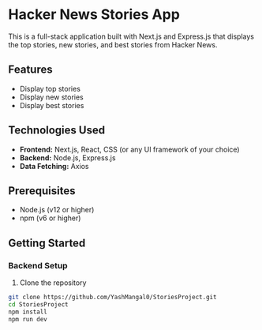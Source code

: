 
# Hacker News Stories App

This is a full-stack application built with Next.js and Express.js that displays the top stories, new stories, and best stories from Hacker News.

## Features

- Display top stories
- Display new stories
- Display best stories

## Technologies Used

- **Frontend:** Next.js, React, CSS (or any UI framework of your choice)
- **Backend:** Node.js, Express.js
- **Data Fetching:** Axios

## Prerequisites

- Node.js (v12 or higher)
- npm (v6 or higher)

## Getting Started

### Backend Setup

1. Clone the repository

```bash
git clone https://github.com/YashMangal0/StoriesProject.git
cd StoriesProject
npm install
npm run dev

